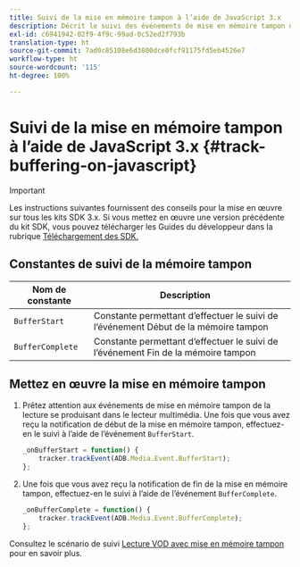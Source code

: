 ```yaml
---
title: Suivi de la mise en mémoire tampon à l’aide de JavaScript 3.x
description: Décrit le suivi des événements de mise en mémoire tampon dans les applications de navigateur (JS).
exl-id: c6941942-02f9-4f9c-99ad-0c52ed2f793b
translation-type: ht
source-git-commit: 7ad0c85108e6d3800dce0fcf91175fd5eb4526e7
workflow-type: ht
source-wordcount: '115'
ht-degree: 100%

---
```


# Suivi de la mise en mémoire tampon à l’aide de JavaScript 3.x {#track-buffering-on-javascript}

>[!IMPORTANT]
>
>Les instructions suivantes fournissent des conseils pour la mise en œuvre sur tous les kits SDK 3.x. Si vous mettez en œuvre une version précédente du kit SDK, vous pouvez télécharger les Guides du développeur dans la rubrique [Téléchargement des SDK.](/help/sdk-implement/download-sdks.md)

## Constantes de suivi de la mémoire tampon

| Nom de constante | Description     |
|---|---|
| `BufferStart` | Constante permettant d’effectuer le suivi de l’événement Début de la mémoire tampon |
| `BufferComplete` | Constante permettant d’effectuer le suivi de l’événement Fin de la mémoire tampon |

## Mettez en œuvre la mise en mémoire tampon

1. Prêtez attention aux événements de mise en mémoire tampon de la lecture se produisant dans le lecteur multimédia. Une fois que vous avez reçu la notification de début de la mise en mémoire tampon, effectuez-en le suivi à l’aide de l’événement `BufferStart`.

   ```js
   _onBufferStart = function() {
       tracker.trackEvent(ADB.Media.Event.BufferStart);
   };
   ```

1. Une fois que vous avez reçu la notification de fin de la mise en mémoire tampon, effectuez-en le suivi à l’aide de l’événement `BufferComplete`.

   ```js
   _onBufferComplete = function() {
       tracker.trackEvent(ADB.Media.Event.BufferComplete);
   };
   ```

Consultez le scénario de suivi [Lecture VOD avec mise en mémoire tampon](/help/sdk-implement/tracking-scenarios/vod-buffering.md) pour en savoir plus.
